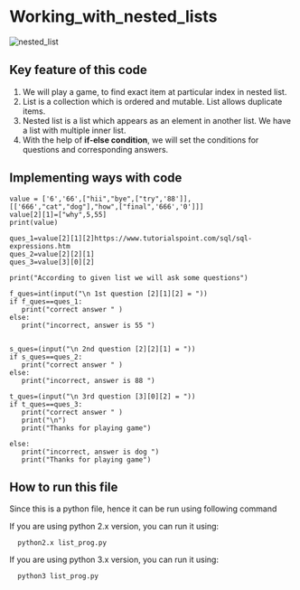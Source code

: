 # Working_with_nested_lists  

![nested_list](https://user-images.githubusercontent.com/47202519/52711908-14724880-2fb9-11e9-9248-f9d0d0f2ae22.jpg)  

## Key feature of this code 
<ol>
  <li> We will play a game, to find exact item at particular index in nested list.</li>
  <li> List is a collection which is ordered and mutable. List allows duplicate items.</li>
  <li> Nested list is a list which appears as an element in another list. We have a list with multiple inner list.</li>
  <li> With the help of <strong>if-else condition</strong>, we will set the conditions for questions and corresponding answers.</li>
  </ol>
  
  
 ## Implementing ways with code
 ~~~
 value = ['6','66',["hii","bye",["try",'88']],[['666',"cat","dog"],"how",["final",'666','0']]]
 value[2][1]=["why",5,55]
 print(value)
    
 ques_1=value[2][1][2]https://www.tutorialspoint.com/sql/sql-expressions.htm
 ques_2=value[2][2][1]
 ques_3=value[3][0][2]
    
 print("According to given list we will ask some questions")

f_ques=int(input("\n 1st question [2][1][2] = "))
if f_ques==ques_1:
    print("correct answer " )
else:
    print("incorrect, answer is 55 ")


s_ques=(input("\n 2nd question [2][2][1] = "))
if s_ques==ques_2:
    print("correct answer " )
else:
    print("incorrect, answer is 88 ")

t_ques=(input("\n 3rd question [3][0][2] = "))
if t_ques==ques_3:
    print("correct answer " )
    print("\n")
    print("Thanks for playing game")

else:
    print("incorrect, answer is dog ")
    print("Thanks for playing game")
~~~

   
  
 ## How to run this file
 
  Since this is a python file, hence it can be run using following command
  
  If you are using python 2.x version, you can run it using:
~~~
  python2.x list_prog.py
~~~
  If you are using python 3.x version, you can run it using:
~~~  
  python3 list_prog.py
~~~
